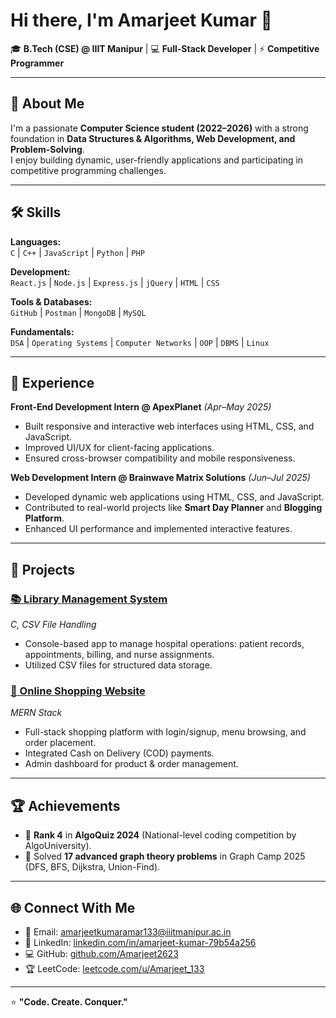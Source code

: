 # Hi there, I'm Amarjeet Kumar 👋

🎓 **B.Tech (CSE) @ IIIT Manipur** | 💻 **Full-Stack Developer** | ⚡ **Competitive Programmer**

---

## 🚀 About Me
I'm a passionate **Computer Science student (2022–2026)** with a strong foundation in **Data Structures & Algorithms, Web Development, and Problem-Solving**.  
I enjoy building dynamic, user-friendly applications and participating in competitive programming challenges.

---

## 🛠️ Skills

**Languages:**  
`C` | `C++` | `JavaScript` | `Python` | `PHP`

**Development:**  
`React.js` | `Node.js` | `Express.js` | `jQuery` | `HTML` | `CSS`

**Tools & Databases:**  
`GitHub` | `Postman` | `MongoDB` | `MySQL`

**Fundamentals:**  
`DSA` | `Operating Systems` | `Computer Networks` | `OOP` | `DBMS` | `Linux`

---

## 💼 Experience

**Front-End Development Intern @ ApexPlanet** *(Apr–May 2025)*  
- Built responsive and interactive web interfaces using HTML, CSS, and JavaScript.  
- Improved UI/UX for client-facing applications.  
- Ensured cross-browser compatibility and mobile responsiveness.  

**Web Development Intern @ Brainwave Matrix Solutions** *(Jun–Jul 2025)*  
- Developed dynamic web applications using HTML, CSS, and JavaScript.  
- Contributed to real-world projects like **Smart Day Planner** and **Blogging Platform**.  
- Enhanced UI performance and implemented interactive features.  

---

## 📂 Projects

### [📚 Library Management System](https://github.com/Amarjeet2623/Library-Management-System)  
*C, CSV File Handling*  
- Console-based app to manage hospital operations: patient records, appointments, billing, and nurse assignments.  
- Utilized CSV files for structured data storage.

### [🛒 Online Shopping Website](https://github.com/Amarjeet2623/Shopping_Website)  
*MERN Stack*  
- Full-stack shopping platform with login/signup, menu browsing, and order placement.  
- Integrated Cash on Delivery (COD) payments.  
- Admin dashboard for product & order management.  

---

## 🏆 Achievements
- 🥇 **Rank 4** in **AlgoQuiz 2024** (National-level coding competition by AlgoUniversity).  
- 🌟 Solved **17 advanced graph theory problems** in Graph Camp 2025 (DFS, BFS, Dijkstra, Union-Find).  

---

## 🌐 Connect With Me
- 📧 Email: [amarjeetkumaramar133@iiitmanipur.ac.in](mailto:amarjeetkumaramar133@iiitmanipur.ac.in)  
- 🔗 LinkedIn: [linkedin.com/in/amarjeet-kumar-79b54a256](https://www.linkedin.com/in/amarjeet-kumar-79b54a256)  
- 💻 GitHub: [github.com/Amarjeet2623](https://github.com/Amarjeet2623)  
- 🏆 LeetCode: [leetcode.com/u/Amarjeet_133](https://leetcode.com/u/Amarjeet_133/)  

---

⭐ **"Code. Create. Conquer."**
